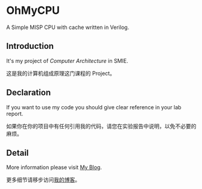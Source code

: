 # OhMyCPU

A Simple MISP CPU with cache written in Verilog.

## Introduction

It's my project of *Computer Architecture* in SMIE.

这是我的计算机组成原理这门课程的 Project。

## Declaration

If you want to use my code you should give clear reference in your lab report.

如果你在你的项目中有任何引用我的代码，请您在实验报告中说明，以免不必要的麻烦。

## Detail

More information please visit [My Blog](https://t.32ph.com/five-stage-misp-cpu-verilog-design-with-hazard-handle/).

更多细节请移步访问[我的博客](https://t.32ph.com/five-stage-misp-cpu-verilog-design-with-hazard-handle/)。
